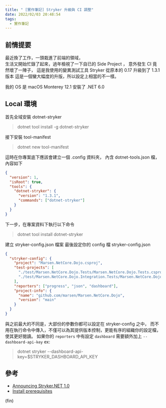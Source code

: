 ```yaml
---
title: " [實作筆記] Stryker 升級與 CI 調整"
date: 2022/02/03 20:48:54
tags:
  - 實作筆記
---
```


## 前情提要

最近換了工作，一頭栽進了前端的領域，  
生活又開始忙錄了起來，過年檢視了一下自已的 Side Project ，
意外發生 CI 竟然壞了一陣子，
這是我使用的變異測試工具 Stryker 從原本的 0.17 升級到了 1.3.1 版本
這是一個蠻大幅度的升版，所以設定上相當的不一樣。

我的 OS 是 macOS Monterey 12.1
安裝了 .NET 6.0

## Local 環境

首先全域安裝 dotnet-stryker

> dotnet tool install -g dotnet-stryker

接下安裝 tool-manifest

> dotnet new tool-manifest

這時在你專案底下應該會建立一個 .config 資料夾，
內含 dotnet-tools.json 檔，內容如下

```json
{
  "version": 1,
  "isRoot": true,
  "tools": {
    "dotnet-stryker": {
      "version": "1.3.1",
      "commands": ["dotnet-stryker"]
    }
  }
}
```

下一步，在專案資料下執行以下命令

> dotnet tool install dotnet-stryker

建立 stryker-config.json 檔案
最後設定你的 config 檔 stryker-config.json

```json
{
  "stryker-config": {
    "project": "Marsen.NetCore.Dojo.csproj",
    "test-projects": [
      "./test/Marsen.NetCore.Dojo.Tests/Marsen.NetCore.Dojo.Tests.csproj",
      "./test/Marsen.NetCore.Dojo.Integration.Tests/Marsen.NetCore.Dojo.Integration.Tests.csproj"
    ],
    "reporters": ["progress", "json", "dashboard"],
    "project-info": {
      "name": "github.com/marsen/Marsen.NetCore.Dojo",
      "version": "main"
    }
  }
}
```

與之前最大的不同是，大部份的參數你都可以設定在 stryker-config 之中，
而不用在執行命令中傳入，不僅可以為其提供版本控制，更能有序的組織你的設定檔，
使其更好閱讀。
如果你的 `reporters` 中有設定 `dashboard` 需要額外加上 `--dashboard-api-key`
ex:

> dotnet stryker --dashboard-api-key=$STRYKER_DASHBOARD_API_KEY

## 參考

- [Announcing Stryker.NET 1.0](https://stryker-mutator.io/blog/2021-30-10-announcing-stryker-net-1.md/)
- [Install prerequisites](https://stryker-mutator.io/docs/stryker-net/getting-started)

(fin)

